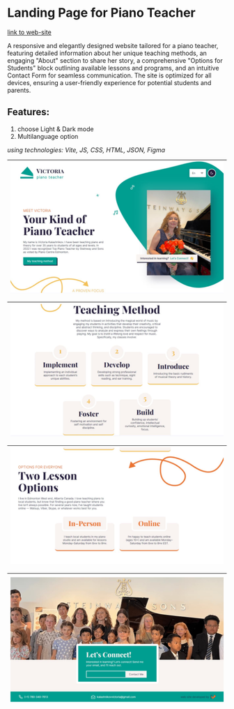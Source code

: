 # Landing Page for Piano Teacher

[link to web-site](https://victoria-piano.netlify.app) 

A responsive and elegantly designed website tailored for a piano teacher, featuring detailed information about her unique teaching methods, an engaging "About" section to share her story, a comprehensive "Options for Students" block outlining available lessons and programs, and an intuitive Contact Form for seamless communication. The site is optimized for all devices, ensuring a user-friendly experience for potential students and parents.

## Features:
1) choose Light & Dark mode
2) Multilanguage option

*using technologies: Vite, JS, CSS, HTML, JSON, Figma*

| ![About block](https://github.com/Lerik13/piano-teacher/blob/victoria/screeshots/1.jpg) |
|-|

| ![Teaching method](https://github.com/Lerik13/piano-teacher/blob/victoria/screeshots/2.jpg) |
|-|

| ![Two lesson options](https://github.com/Lerik13/piano-teacher/blob/victoria/screeshots/3.jpg) |
|-|

| ![Contact Form](https://github.com/Lerik13/piano-teacher/blob/victoria/screeshots/4.jpg) |
|-|
